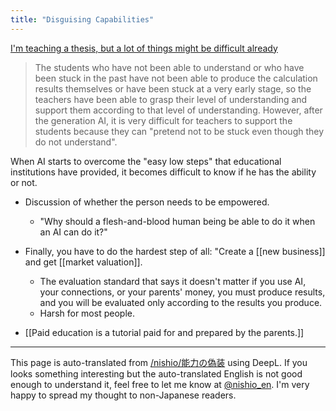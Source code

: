 ```yaml
---
title: "Disguising Capabilities"
---
```


[I'm teaching a thesis, but a lot of things might be difficult already](https://anond.hatelabo.jp/20250203224000)
> The students who have not been able to understand or who have been stuck in the past have not been able to produce the calculation results themselves or have been stuck at a very early stage, so the teachers have been able to grasp their level of understanding and support them according to that level of understanding.
> However, after the generation AI, it is very difficult for teachers to support the students because they can "pretend not to be stuck even though they do not understand".

When AI starts to overcome the "easy low steps" that educational institutions have provided, it becomes difficult to know if he has the ability or not.
- Discussion of whether the person needs to be empowered.
    - "Why should a flesh-and-blood human being be able to do it when an AI can do it?"
- Finally, you have to do the hardest step of all: "Create a [[new business]] and get [[market valuation]].
    - The evaluation standard that says it doesn't matter if you use AI, your connections, or your parents' money, you must produce results, and you will be evaluated only according to the results you produce.
    - Harsh for most people.

- [[Paid education is a tutorial paid for and prepared by the parents.]]

---
This page is auto-translated from [/nishio/能力の偽装](https://scrapbox.io/nishio/能力の偽装) using DeepL. If you looks something interesting but the auto-translated English is not good enough to understand it, feel free to let me know at [@nishio_en](https://twitter.com/nishio_en). I'm very happy to spread my thought to non-Japanese readers.